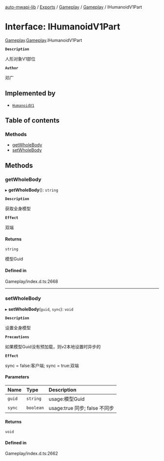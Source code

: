 [auto-mwapi-lib](../README.md) / [Exports](../modules.md) / [Gameplay](../modules/Gameplay.md) / [Gameplay](../modules/Gameplay.Gameplay.md) / IHumanoidV1Part

# Interface: IHumanoidV1Part

[Gameplay](../modules/Gameplay.md).[Gameplay](../modules/Gameplay.Gameplay.md).IHumanoidV1Part

**`Description`**

人形对象V1部位

**`Author`**

邓广

## Implemented by

- [`HumanoidV1`](../classes/Gameplay.Gameplay.HumanoidV1.md)

## Table of contents

### Methods

- [getWholeBody](Gameplay.Gameplay.IHumanoidV1Part.md#getwholebody)
- [setWholeBody](Gameplay.Gameplay.IHumanoidV1Part.md#setwholebody)

## Methods

### getWholeBody

▸ **getWholeBody**(): `string`

**`Description`**

获取全身模型

**`Effect`**

双端

#### Returns

`string`

模型Guid

#### Defined in

Gameplay/index.d.ts:2668

___

### setWholeBody

▸ **setWholeBody**(`guid`, `sync`): `void`

**`Description`**

设置全身模型

**`Precautions`**

如果模型Guid没有预加载，则v2本地设置时异步的

**`Effect`**

sync = false:客户端;
sync = true:双端

#### Parameters

| Name | Type | Description |
| :------ | :------ | :------ |
| `guid` | `string` | usage:模型Guid |
| `sync` | `boolean` | usage:true 同步; false 不同步 |

#### Returns

`void`

#### Defined in

Gameplay/index.d.ts:2662

